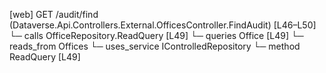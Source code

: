 [web] GET /audit/find  (Dataverse.Api.Controllers.External.OfficesController.FindAudit)  [L46–L50]
  └─ calls OfficeRepository.ReadQuery [L49]
  └─ queries Office [L49]
    └─ reads_from Offices
  └─ uses_service IControlledRepository<Office>
    └─ method ReadQuery [L49]

